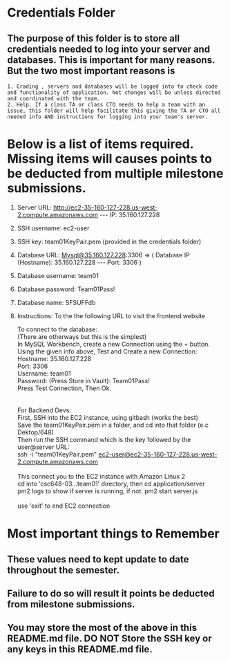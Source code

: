 # Credentials Folder

## The purpose of this folder is to store all credentials needed to log into your server and databases. This is important for many reasons. But the two most important reasons is
    1. Grading , servers and databases will be logged into to check code and functionality of application. Not changes will be unless directed and coordinated with the team.
    2. Help. If a class TA or class CTO needs to help a team with an issue, this folder will help facilitate this giving the TA or CTO all needed info AND instructions for logging into your team's server. 


# Below is a list of items required. Missing items will causes points to be deducted from multiple milestone submissions.

1. Server URL: http://ec2-35-160-127-228.us-west-2.compute.amazonaws.com  --- IP: 35.160.127.228
2. SSH username: ec2-user
3. SSH key: team01KeyPair.pem (provided in the credentials folder)

4. Database URL: Mysql@35.160.127.228:3306 => ( Database IP (Hostname): 35.160.127.228 --- Port: 3306 )
5. Database username: team01
6. Database password: Team01Pass!
7. Database name: SFSUFFdb
 
8. Instructions: 
    To the the following URL to visit the frontend website

    To connect to the database:<br>
    (There are otherways but this is the simplest)<br>
    In MySQL Workbench, create a new Connection using the + button.<br>
    Using the given info above, Test and Create a new Connection:<br>
        Hostname: 35.160.127.228  <br>
        Port: 3306  <br>
        Username: team01  <br>
        Password: (Press Store in Vault): Team01Pass!  <br>
    Press Test Connection, Then Ok.  <br>
    <br>
    <br>
    For Backend Devs: <br>
    First, SSH into the EC2 instance, using gitbash (works the best) <br>
    Save the team01KeyPair.pem in a folder, and cd into that folder (e.c Dektop/648) <br>
    Then run the SSH command which is the key followed by the user@server URL: <br>
        ssh -i "team01KeyPair.pem" ec2-user@ec2-35-160-127-228.us-west-2.compute.amazonaws.com <br>
    <br>
    This connect you to the EC2 instance with Amazon Linux 2 <br>
    cd into 'csc648-03...team01' directory, then cd application/server <br>
    pm2 logs to show if server is running, if not: pm2 start server.js <br>
    <br>
    use 'exit' to end EC2 connection <br>

# Most important things to Remember
## These values need to kept update to date throughout the semester. <br>
## <strong>Failure to do so will result it points be deducted from milestone submissions.</strong><br>
## You may store the most of the above in this README.md file. DO NOT Store the SSH key or any keys in this README.md file.
